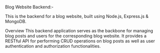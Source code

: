 Blog Website Backend:-

This is the backend for a blog website, built using Node.js, Express.js & MongoDB.

Overview
This backend application serves as the backbone for managing blog posts and users for the corresponding blog website. It provides a RESTful API for performing CRUD operations on blog posts as well as user authentication and authorization functionalities.
